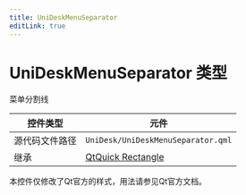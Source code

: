 ```yaml
---
title: UniDeskMenuSeparator
editLink: true
---
```

# UniDeskMenuSeparator 类型
菜单分割线

| 控件类型    | 元件                                                                       |
| ------- | ------------------------------------------------------------------------ |
| 源代码文件路径 | `UniDesk/UniDeskMenuSeparator.qml`                                       |
| 继承      | [QtQuick Rectangle](https://doc.qt.io/qt-6.8/qml-qtquick-rectangle.html) |

本控件仅修改了Qt官方的样式，用法请参见Qt官方文档。